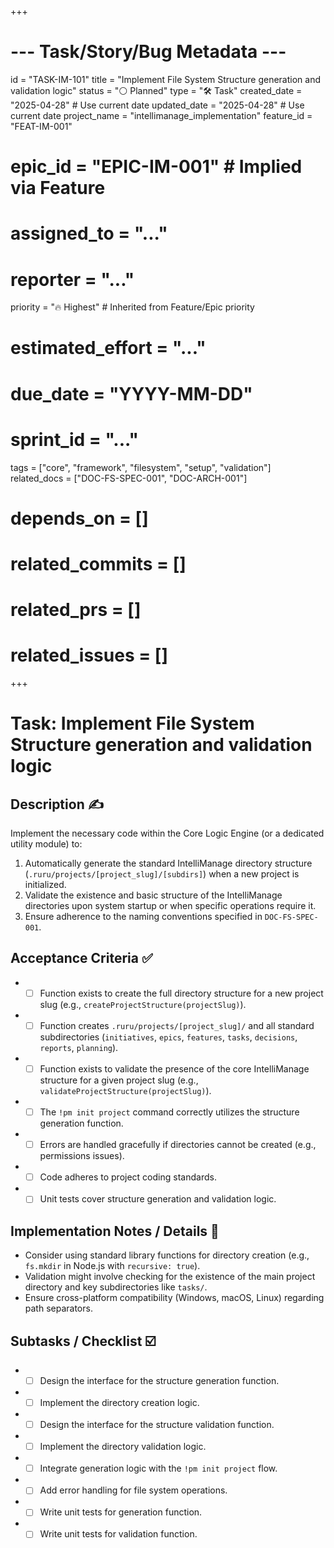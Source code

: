 +++
# --- Task/Story/Bug Metadata ---
id = "TASK-IM-101"
title = "Implement File System Structure generation and validation logic"
status = "⚪️ Planned"
type = "🛠️ Task"
created_date = "2025-04-28" # Use current date
updated_date = "2025-04-28" # Use current date
project_name = "intellimanage_implementation"
feature_id = "FEAT-IM-001"
# epic_id = "EPIC-IM-001" # Implied via Feature
# assigned_to = "..."
# reporter = "..."
priority = "🔥 Highest" # Inherited from Feature/Epic priority
# estimated_effort = "..."
# due_date = "YYYY-MM-DD"
# sprint_id = "..."
tags = ["core", "framework", "filesystem", "setup", "validation"]
related_docs = ["DOC-FS-SPEC-001", "DOC-ARCH-001"]
# depends_on = []
# related_commits = []
# related_prs = []
# related_issues = []
+++

# Task: Implement File System Structure generation and validation logic

## Description ✍️

Implement the necessary code within the Core Logic Engine (or a dedicated utility module) to:
1.  Automatically generate the standard IntelliManage directory structure (`.ruru/projects/[project_slug]/[subdirs]`) when a new project is initialized.
2.  Validate the existence and basic structure of the IntelliManage directories upon system startup or when specific operations require it.
3.  Ensure adherence to the naming conventions specified in `DOC-FS-SPEC-001`.

## Acceptance Criteria ✅

*   - [ ] Function exists to create the full directory structure for a new project slug (e.g., `createProjectStructure(projectSlug)`).
*   - [ ] Function creates `.ruru/projects/[project_slug]/` and all standard subdirectories (`initiatives`, `epics`, `features`, `tasks`, `decisions`, `reports`, `planning`).
*   - [ ] Function exists to validate the presence of the core IntelliManage structure for a given project slug (e.g., `validateProjectStructure(projectSlug)`).
*   - [ ] The `!pm init project` command correctly utilizes the structure generation function.
*   - [ ] Errors are handled gracefully if directories cannot be created (e.g., permissions issues).
*   - [ ] Code adheres to project coding standards.
*   - [ ] Unit tests cover structure generation and validation logic.

## Implementation Notes / Details 📝

*   Consider using standard library functions for directory creation (e.g., `fs.mkdir` in Node.js with `recursive: true`).
*   Validation might involve checking for the existence of the main project directory and key subdirectories like `tasks/`.
*   Ensure cross-platform compatibility (Windows, macOS, Linux) regarding path separators.

## Subtasks / Checklist ☑️

*   - [ ] Design the interface for the structure generation function.
*   - [ ] Implement the directory creation logic.
*   - [ ] Design the interface for the structure validation function.
*   - [ ] Implement the directory validation logic.
*   - [ ] Integrate generation logic with the `!pm init project` flow.
*   - [ ] Add error handling for file system operations.
*   - [ ] Write unit tests for generation function.
*   - [ ] Write unit tests for validation function.
